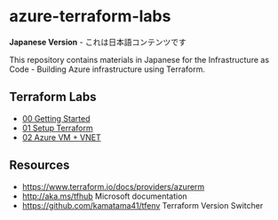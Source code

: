 # azure-terraform-labs

**Japanese Version** - これは日本語コンテンツです

This repository contains materials in Japanese for the Infrastructure as Code - Building Azure infrastructure using Terraform.

## Terraform Labs
- [00 Getting Started](labs/00-gettingstarted/README.md)
- [01 Setup Terraform](labs/01-setup-terraform/README.md)
- [02 Azure VM + VNET](labs/02-azure-vm-vnet/README.md)

## Resources

- https://www.terraform.io/docs/providers/azurerm
- http://aka.ms/tfhub Microsoft documentation
- https://github.com/kamatama41/tfenv Terraform Version Switcher
